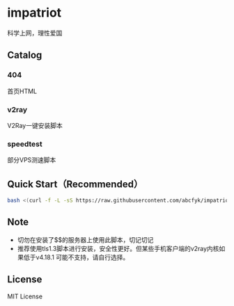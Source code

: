# impatriot
科学上网，理性爱国

## Catalog
### 404
首页HTML

### v2ray
V2Ray一键安装脚本

### speedtest
部分VPS测速脚本


## Quick Start（Recommended）
```bash
bash <(curl -f -L -sS https://raw.githubusercontent.com/abcfyk/impatriot/master/v2ray/ws_nginx_tls_1.3.sh)
```

## Note
- 切勿在安装了$$的服务器上使用此脚本，切记切记
- 推荐使用tls1.3脚本进行安装，安全性更好。但某些手机客户端的v2ray内核如果低于v4.18.1 可能不支持，请自行选择。

## License
MIT License
